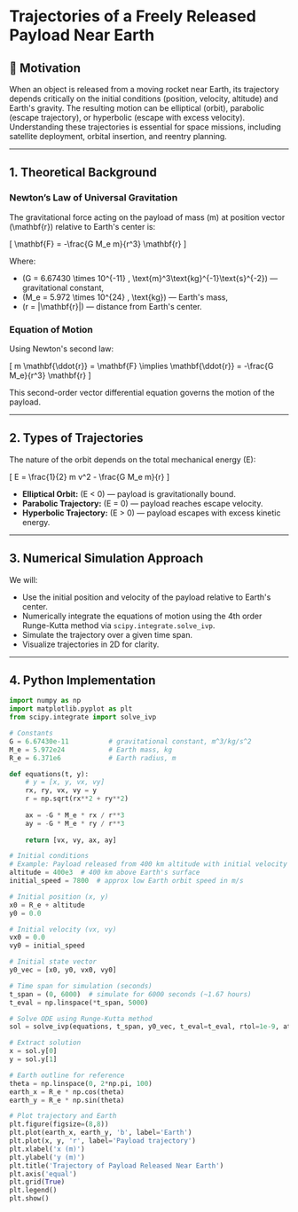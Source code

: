 # Trajectories of a Freely Released Payload Near Earth

## 🚀 Motivation

When an object is released from a moving rocket near Earth, its trajectory depends critically on the initial conditions (position, velocity, altitude) and Earth's gravity. The resulting motion can be elliptical (orbit), parabolic (escape trajectory), or hyperbolic (escape with excess velocity). Understanding these trajectories is essential for space missions, including satellite deployment, orbital insertion, and reentry planning.

---

## 1. Theoretical Background

### Newton’s Law of Universal Gravitation

The gravitational force acting on the payload of mass \(m\) at position vector \(\mathbf{r}\) relative to Earth's center is:

\[
\mathbf{F} = -\frac{G M_e m}{r^3} \mathbf{r}
\]

Where:

- \(G = 6.67430 \times 10^{-11} \, \text{m}^3\text{kg}^{-1}\text{s}^{-2}\) — gravitational constant,
- \(M_e = 5.972 \times 10^{24} \, \text{kg}\) — Earth's mass,
- \(r = |\mathbf{r}|\) — distance from Earth's center.

### Equation of Motion

Using Newton's second law:

\[
m \mathbf{\ddot{r}} = \mathbf{F} \implies \mathbf{\ddot{r}} = -\frac{G M_e}{r^3} \mathbf{r}
\]

This second-order vector differential equation governs the motion of the payload.

---

## 2. Types of Trajectories

The nature of the orbit depends on the total mechanical energy \(E\):

\[
E = \frac{1}{2} m v^2 - \frac{G M_e m}{r}
\]

- **Elliptical Orbit:** \(E < 0\) — payload is gravitationally bound.
- **Parabolic Trajectory:** \(E = 0\) — payload reaches escape velocity.
- **Hyperbolic Trajectory:** \(E > 0\) — payload escapes with excess kinetic energy.

---

## 3. Numerical Simulation Approach

We will:

- Use the initial position and velocity of the payload relative to Earth's center.
- Numerically integrate the equations of motion using the 4th order Runge-Kutta method via `scipy.integrate.solve_ivp`.
- Simulate the trajectory over a given time span.
- Visualize trajectories in 2D for clarity.

---

## 4. Python Implementation

```python
import numpy as np
import matplotlib.pyplot as plt
from scipy.integrate import solve_ivp

# Constants
G = 6.67430e-11          # gravitational constant, m^3/kg/s^2
M_e = 5.972e24           # Earth mass, kg
R_e = 6.371e6            # Earth radius, m

def equations(t, y):
    # y = [x, y, vx, vy]
    rx, ry, vx, vy = y
    r = np.sqrt(rx**2 + ry**2)
    
    ax = -G * M_e * rx / r**3
    ay = -G * M_e * ry / r**3
    
    return [vx, vy, ax, ay]

# Initial conditions
# Example: Payload released from 400 km altitude with initial velocity
altitude = 400e3  # 400 km above Earth's surface
initial_speed = 7800  # approx low Earth orbit speed in m/s

# Initial position (x, y)
x0 = R_e + altitude
y0 = 0.0

# Initial velocity (vx, vy)
vx0 = 0.0
vy0 = initial_speed

# Initial state vector
y0_vec = [x0, y0, vx0, vy0]

# Time span for simulation (seconds)
t_span = (0, 6000)  # simulate for 6000 seconds (~1.67 hours)
t_eval = np.linspace(*t_span, 5000)

# Solve ODE using Runge-Kutta method
sol = solve_ivp(equations, t_span, y0_vec, t_eval=t_eval, rtol=1e-9, atol=1e-9)

# Extract solution
x = sol.y[0]
y = sol.y[1]

# Earth outline for reference
theta = np.linspace(0, 2*np.pi, 100)
earth_x = R_e * np.cos(theta)
earth_y = R_e * np.sin(theta)

# Plot trajectory and Earth
plt.figure(figsize=(8,8))
plt.plot(earth_x, earth_y, 'b', label='Earth')
plt.plot(x, y, 'r', label='Payload trajectory')
plt.xlabel('x (m)')
plt.ylabel('y (m)')
plt.title('Trajectory of Payload Released Near Earth')
plt.axis('equal')
plt.grid(True)
plt.legend()
plt.show()
